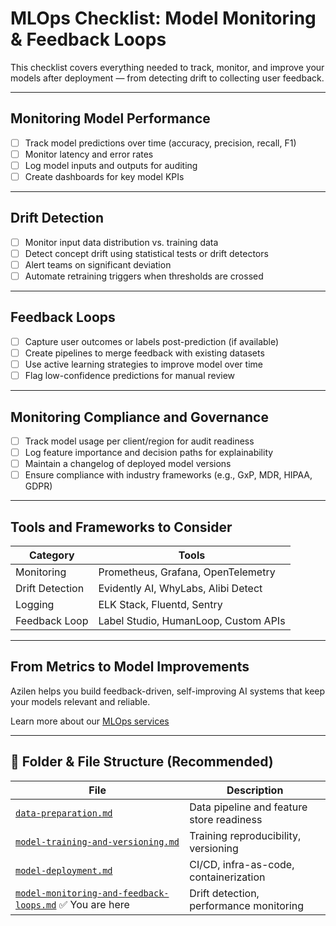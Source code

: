 # MLOps Checklist: Model Monitoring & Feedback Loops

This checklist covers everything needed to track, monitor, and improve your models after deployment — from detecting drift to collecting user feedback.

---

## Monitoring Model Performance

- [ ] Track model predictions over time (accuracy, precision, recall, F1)
- [ ] Monitor latency and error rates
- [ ] Log model inputs and outputs for auditing
- [ ] Create dashboards for key model KPIs

---

## Drift Detection

- [ ] Monitor input data distribution vs. training data
- [ ] Detect concept drift using statistical tests or drift detectors
- [ ] Alert teams on significant deviation
- [ ] Automate retraining triggers when thresholds are crossed

---

## Feedback Loops

- [ ] Capture user outcomes or labels post-prediction (if available)
- [ ] Create pipelines to merge feedback with existing datasets
- [ ] Use active learning strategies to improve model over time
- [ ] Flag low-confidence predictions for manual review

---

## Monitoring Compliance and Governance

- [ ] Track model usage per client/region for audit readiness
- [ ] Log feature importance and decision paths for explainability
- [ ] Maintain a changelog of deployed model versions
- [ ] Ensure compliance with industry frameworks (e.g., GxP, MDR, HIPAA, GDPR)

---

## Tools and Frameworks to Consider

| Category | Tools |
|---------|-------|
| Monitoring | Prometheus, Grafana, OpenTelemetry |
| Drift Detection | Evidently AI, WhyLabs, Alibi Detect |
| Logging | ELK Stack, Fluentd, Sentry |
| Feedback Loop | Label Studio, HumanLoop, Custom APIs |

---

## From Metrics to Model Improvements

Azilen helps you build feedback-driven, self-improving AI systems that keep your models relevant and reliable.

Learn more about our [MLOps services](https://www.azilen.com/mlops-services/)

---

## 📁 Folder & File Structure (Recommended)

| File | Description |
|------|-------------|
| [`data-preparation.md`](data-preparation.md) | Data pipeline and feature store readiness |
| [`model-training-and-versioning.md`](model-training-and-versioning.md) | Training reproducibility, versioning |
| [`model-deployment.md`](model-deployment.md) | CI/CD, infra-as-code, containerization |
| [`model-monitoring-and-feedback-loops.md`](model-monitoring-and-feedback-loops.md) ✅ You are here | Drift detection, performance monitoring |
